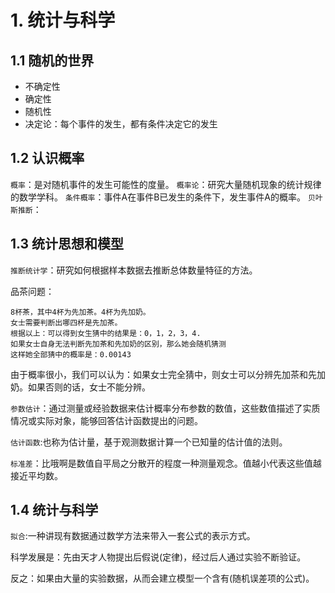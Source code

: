# 1. 统计与科学

## 1.1 随机的世界

* 不确定性
* 确定性
* 随机性
* 决定论：每个事件的发生，都有条件决定它的发生

## 1.2 认识概率

`概率`：是对随机事件的发生可能性的度量。
`概率论`：研究大量随机现象的统计规律的数学学科。
`条件概率`：事件A在事件B已发生的条件下，发生事件A的概率。
`贝叶斯推断`：

## 1.3 统计思想和模型

`推断统计学`：研究如何根据样本数据去推断总体数量特征的方法。

品茶问题：

```text
8杯茶，其中4杯为先加茶。4杯为先加奶。
女士需要判断出哪四杯是先加茶。
根据以上：可以得到女生猜中的结果是：0，1，2，3，4.
如果女士自身无法判断先加茶和先加奶的区别，那么她会随机猜测
这样她全部猜中的概率是：0.00143
```

由于概率很小，我们可以认为：如果女士完全猜中，则女士可以分辨先加茶和先加奶。如果否则的话，女士不能分辨。

`参数估计`：通过测量或经验数据来估计概率分布参数的数值，这些数值描述了实质情况或实际对象，能够回答估计函数提出的问题。

`估计函数`:也称为估计量，基于观测数据计算一个已知量的估计值的法则。

`标准差`：比哦啊是数值自平局之分散开的程度一种测量观念。值越小代表这些值越接近平均数。

## 1.4 统计与科学

`拟合`:一种讲现有数据通过数学方法来带入一套公式的表示方式。

科学发展是：先由天才人物提出后假说(定律)，经过后人通过实验不断验证。

反之：如果由大量的实验数据，从而会建立模型一个含有(随机误差项的公式)。
